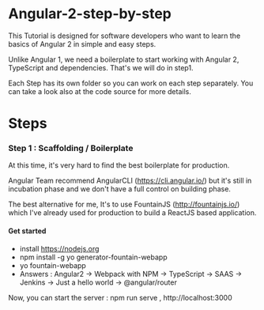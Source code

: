 # Angular-2-step-by-step
This Tutorial is designed for software developers who want to learn the basics of Angular 2 in simple and easy steps.

Unlike Angular 1, we need a boilerplate to start working with Angular 2, TypeScript and dependencies. That's we will do in step1.

Each Step has its own folder so you can work on each step separately. You can take a look also at the code source for more details.

# Steps

### Step 1 : Scaffolding / Boilerplate

At this time, it's very hard to find the best boilerplate for production.

Angular Team recommend AngularCLI (https://cli.angular.io/) but it's still in incubation phase and we don't have a full control on building phase.

The best alternative for me, It's to use FountainJS (http://fountainjs.io/) which I've already used for production to build a ReactJS based application.

#### Get started
* install https://nodejs.org
* npm install -g yo generator-fountain-webapp
* yo fountain-webapp
* Answers : Angular2 -> Webpack with NPM -> TypeScript -> SAAS -> Jenkins -> Just a hello world -> @angular/router

Now, you can start the server : npm run serve , http://localhost:3000

